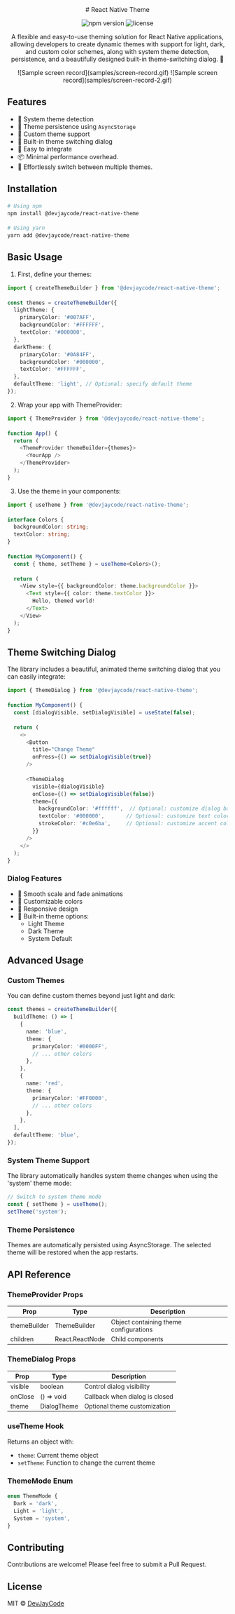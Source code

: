 <div align="center">
# React Native Theme

![npm version](https://img.shields.io/npm/v/@devjaycode/react-native-theme)
![license](https://img.shields.io/npm/l/@devjaycode/react-native-theme)

A flexible and easy-to-use theming solution for React Native applications, allowing developers to create dynamic themes with support for light, dark, and custom color schemes, along with system theme detection, persistence, and a beautifully designed built-in theme-switching dialog. 🌈

<div align="center">
![Sample screen record](samples/screen-record.gif)
![Sample screen record](samples/screen-record-2.gif)
</div>

</div>

## Features

- 🔄 System theme detection
- 💾 Theme persistence using `AsyncStorage`
- 🎨 Custom theme support
- 🎯 Built-in theme switching dialog
- 🔌 Easy to integrate
- 📦 Minimal performance overhead.
- 🎨 Effortlessly switch between multiple themes.

## Installation

```bash
# Using npm
npm install @devjaycode/react-native-theme

# Using yarn
yarn add @devjaycode/react-native-theme
```

## Basic Usage

1. First, define your themes:

```typescript
import { createThemeBuilder } from '@devjaycode/react-native-theme';

const themes = createThemeBuilder({
  lightTheme: {
    primaryColor: '#007AFF',
    backgroundColor: '#FFFFFF',
    textColor: '#000000',
  },
  darkTheme: {
    primaryColor: '#0A84FF',
    backgroundColor: '#000000',
    textColor: '#FFFFFF',
  },
  defaultTheme: 'light', // Optional: specify default theme
});
```

2. Wrap your app with ThemeProvider:

```typescript
import { ThemeProvider } from '@devjaycode/react-native-theme';

function App() {
  return (
    <ThemeProvider themeBuilder={themes}>
      <YourApp />
    </ThemeProvider>
  );
}
```

3. Use the theme in your components:

```typescript
import { useTheme } from '@devjaycode/react-native-theme';

interface Colors {
  backgroundColor: string;
  textColor: string;
}

function MyComponent() {
  const { theme, setTheme } = useTheme<Colors>();

  return (
    <View style={{ backgroundColor: theme.backgroundColor }}>
      <Text style={{ color: theme.textColor }}>
        Hello, themed world!
      </Text>
    </View>
  );
}
```

## Theme Switching Dialog

The library includes a beautiful, animated theme switching dialog that you can easily integrate:

```typescript
import { ThemeDialog } from '@devjaycode/react-native-theme';

function MyComponent() {
  const [dialogVisible, setDialogVisible] = useState(false);

  return (
    <>
      <Button
        title="Change Theme"
        onPress={() => setDialogVisible(true)}
      />

      <ThemeDialog
        visible={dialogVisible}
        onClose={() => setDialogVisible(false)}
        theme={{
          backgroundColor: '#ffffff',  // Optional: customize dialog background
          textColor: '#000000',       // Optional: customize text color
          strokeColor: '#c0e6ba',     // Optional: customize accent color
        }}
      />
    </>
  );
}
```

### Dialog Features

- 💫 Smooth scale and fade animations
- 🎨 Customizable colors
- 📱 Responsive design
- 🔄 Built-in theme options:
  - Light Theme
  - Dark Theme
  - System Default

## Advanced Usage

### Custom Themes

You can define custom themes beyond just light and dark:

```typescript
const themes = createThemeBuilder({
  buildTheme: () => [
    {
      name: 'blue',
      theme: {
        primaryColor: '#0000FF',
        // ... other colors
      },
    },
    {
      name: 'red',
      theme: {
        primaryColor: '#FF0000',
        // ... other colors
      },
    },
  ],
  defaultTheme: 'blue',
});
```

### System Theme Support

The library automatically handles system theme changes when using the 'system' theme mode:

```typescript
// Switch to system theme mode
const { setTheme } = useTheme();
setTheme('system');
```

### Theme Persistence

Themes are automatically persisted using AsyncStorage. The selected theme will be restored when the app restarts.

## API Reference

### ThemeProvider Props

| Prop         | Type            | Description                            |
| ------------ | --------------- | -------------------------------------- |
| themeBuilder | ThemeBuilder    | Object containing theme configurations |
| children     | React.ReactNode | Child components                       |

### ThemeDialog Props

| Prop    | Type        | Description                    |
| ------- | ----------- | ------------------------------ |
| visible | boolean     | Control dialog visibility      |
| onClose | () => void  | Callback when dialog is closed |
| theme   | DialogTheme | Optional theme customization   |

### useTheme Hook

Returns an object with:

- `theme`: Current theme object
- `setTheme`: Function to change the current theme

### ThemeMode Enum

```typescript
enum ThemeMode {
  Dark = 'dark',
  Light = 'light',
  System = 'system',
}
```

## Contributing

Contributions are welcome! Please feel free to submit a Pull Request.

## License

MIT © [DevJayCode](https://github.com/devjaycode)
